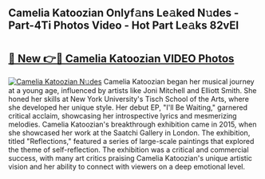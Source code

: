 ## Camelia Katoozian Onlyf𝚊ns Le𝚊ked N𝚞des - Part-4Ti Photos Video - Hot Part Le𝚊ks 82vEI

# <h2><a href="http://ab529.deff.icu/?id=Camelia+Katoozian">🔗 New 👉🔴 Camelia Katoozian VIDEO Photos</a></h2>

[![Camelia Katoozian N𝚞des](https://i.imgur.com/rIISA9y.gif)](http://ab529.deff.icu/?id=Camelia+Katoozian)
Camelia Katoozian began her musical journey at a young age, influenced by artists like Joni Mitchell and Elliott Smith. She honed her skills at New York University's Tisch School of the Arts, where she developed her unique style. Her debut EP, "I'll Be Waiting," garnered critical acclaim, showcasing her introspective lyrics and mesmerizing melodies. Camelia Katoozian's breakthrough exhibition came in 2015, when she showcased her work at the Saatchi Gallery in London. The exhibition, titled "Reflections," featured a series of large-scale paintings that explored the theme of self-reflection. The exhibition was a critical and commercial success, with many art critics praising Camelia Katoozian's unique artistic vision and her ability to connect with viewers on a deep emotional level.
